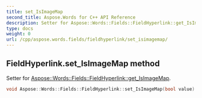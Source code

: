 ```yaml
---
title: set_IsImageMap
second_title: Aspose.Words for C++ API Reference
description: Setter for Aspose::Words::Fields::FieldHyperlink::get_IsImageMap. 
type: docs
weight: 0
url: /cpp/aspose.words.fields/fieldhyperlink/set_isimagemap/
---
```

## FieldHyperlink.set_IsImageMap method


Setter for [Aspose::Words::Fields::FieldHyperlink::get_IsImageMap](./get_isimagemap/).

```cpp
void Aspose::Words::Fields::FieldHyperlink::set_IsImageMap(bool value)
```

